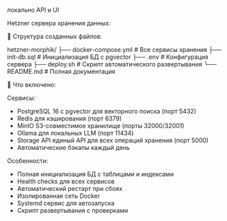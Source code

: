  локально API и UI

Hetzner сервера хранения данных:

  📁 Структура созданных файлов:

  hetzner-morphik/
  ├── docker-compose.yml    # Все сервисы хранения
  ├── init-db.sql          # Инициализация БД с pgvector
  ├── .env                 # Конфигурация сервера
  ├── deploy.sh            # Скрипт автоматического развертывания
  └── README.md            # Полная документация

  🚀 Что включено:

  Сервисы:

  - PostgreSQL 16 с pgvector для векторного поиска (порт 5432)
  - Redis для кэширования (порт 6379)
  - MinIO S3-совместимое хранилище (порты 32000/32001)
  - Ollama для локальных LLM (порт 11434)
  - Storage API единый API для всех операций хранения (порт 5000)
  - Автоматические бэкапы каждый день

  Особенности:

  - Полная инициализация БД с таблицами и индексами
  - Health checks для всех сервисов
  - Автоматический рестарт при сбоях
  - Изолированная сеть Docker
  - Systemd сервис для автозапуска
  - Скрипт развертывания с проверками